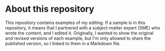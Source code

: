 # About this repository

This repository contains examples of my editing. If a sample is in this repository, it means that I partnered with a subject-matter expert (SME) who wrote the content, and I edited it.  Originally, I wanted to show the original and revised versions of each example, but I'm only allowed to share the published version, so I linked to them in a Markdown file.
